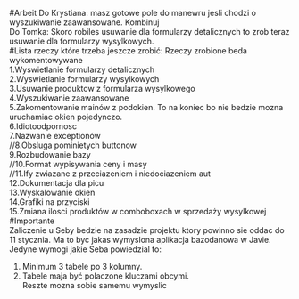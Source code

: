 #Arbeit
Do Krystiana: masz gotowe pole do manewru jesli chodzi o wyszukiwanie zaawansowane. Kombinuj<br>
Do Tomka: Skoro robiles usuwanie dla formularzy detalicznych to zrob teraz usuwanie dla formularzy wysylkowych.<br>
#Lista rzeczy które trzeba jeszcze zrobić:
Rzeczy zrobione beda wykomentowywane<br>
1.Wyswietlanie formularzy detalicznych<br>
2.Wyswietlanie formularzy wysylkowych<br>
3.Usuwanie produktow z formularza wysylkowego<br>
4.Wyszukiwanie zaawansowane<br>
5.Zakomentowanie mainów z podokien. To na koniec bo nie bedzie mozna uruchamiac okien pojedynczo.<br>
6.Idiotoodpornosc<br>
7.Nazwanie exceptionów<br>
//8.Obsluga pominietych buttonow<br>
9.Rozbudowanie bazy<br>
//10.Format wypisywania ceny i masy<br>
//11.Ify zwiazane z przeciazeniem i niedociazeniem aut<br>
12.Dokumentacja dla picu<br>
13.Wyskalowanie okien<br>
14.Grafiki na przyciski<br>
15.Zmiana ilosci produktów w comboboxach w sprzedaży wysylkowej<br>
#Importante<br>
Zaliczenie u Seby bedzie na zasadzie projektu ktory powinno sie oddac do 11 stycznia. Ma to byc jakas wymyslona aplikacja bazodanowa w Javie. Jedyne wymogi jakie Seba powiedzial to:<br>
1. Minimum 3 tabele po 3 kolumny.<br>
2. Tabele maja być polaczone kluczami obcymi.<br>
Reszte mozna sobie samemu wymyslic<br>
